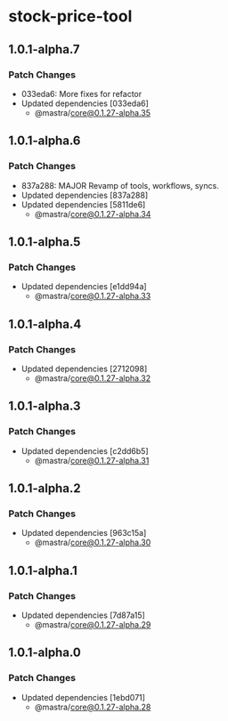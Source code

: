 # stock-price-tool

## 1.0.1-alpha.7

### Patch Changes

- 033eda6: More fixes for refactor
- Updated dependencies [033eda6]
  - @mastra/core@0.1.27-alpha.35

## 1.0.1-alpha.6

### Patch Changes

- 837a288: MAJOR Revamp of tools, workflows, syncs.
- Updated dependencies [837a288]
- Updated dependencies [5811de6]
  - @mastra/core@0.1.27-alpha.34

## 1.0.1-alpha.5

### Patch Changes

- Updated dependencies [e1dd94a]
  - @mastra/core@0.1.27-alpha.33

## 1.0.1-alpha.4

### Patch Changes

- Updated dependencies [2712098]
  - @mastra/core@0.1.27-alpha.32

## 1.0.1-alpha.3

### Patch Changes

- Updated dependencies [c2dd6b5]
  - @mastra/core@0.1.27-alpha.31

## 1.0.1-alpha.2

### Patch Changes

- Updated dependencies [963c15a]
  - @mastra/core@0.1.27-alpha.30

## 1.0.1-alpha.1

### Patch Changes

- Updated dependencies [7d87a15]
  - @mastra/core@0.1.27-alpha.29

## 1.0.1-alpha.0

### Patch Changes

- Updated dependencies [1ebd071]
  - @mastra/core@0.1.27-alpha.28
